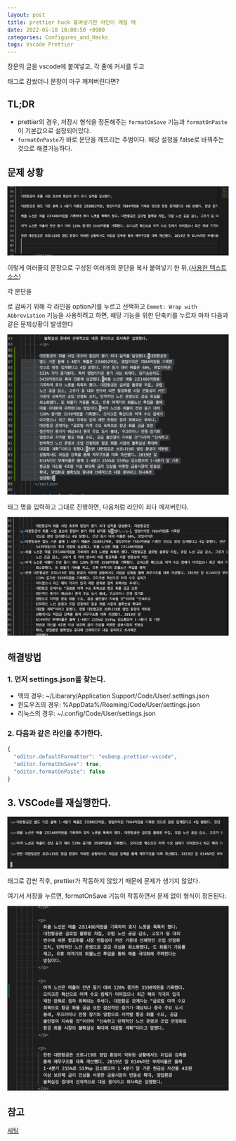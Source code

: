 ```yaml
---
layout: post
title: prettier hack 붙여넣기한 라인이 깨질 때
date: 2022-05-10 18:00:50 +0900
categories: Configures_and_Hacks
tags: Vscode Prettier
---
```




장문의 글을 vscode에 붙여넣고, 각 줄에 커서를 두고 <p> 태그로 감쌌더니 문장이 마구 깨져버린다면?

## TL;DR

- prettier의 경우, 저장시 형식을 정돈해주는 `formatOnSave` 기능과 `formatOnPaste` 이 기본값으로 설정되어있다.
- `formatOnPaste`가 바로 문단을 깨뜨리는 주범이다. 해당 설정을 false로 바꿔주는 것으로 해결가능하다. 





## 문제 상황

![image-20220510184236056](/assets/img/2022-05-10-prettier-hack-붙여넣기한-라인이-깨질-때/image-20220510184236056.png)

이렇게 여러줄의 문장으로 구성된 여러개의 문단을 복사 붙여넣기 한 뒤,([사용한 텍스트 소스](https://n.news.naver.com/mnews/article/014/0004831242?sid=101))

각 문단을 <p>로 감싸기 위해 각 라인을 option키를 누르고 선택하고 `Emmet: Wrap with Abbreviation` 기능을 사용하려고 하면, 해당 기능을 위한 단축키를 누르자 마자 다음과 같은 문제상황이 발생한다



![image-20220510184504278](/assets/img/2022-05-10-prettier-hack-붙여넣기한-라인이-깨질-때/image-20220510184504278.png)



태그 명을 입력하고 그대로 진행하면, 다음처럼 라인이 죄다 깨져버린다.



![image-20220510184555476](/assets/img/2022-05-10-prettier-hack-붙여넣기한-라인이-깨질-때/image-20220510184555476.png)



## 해결방법



### 1. 먼저 settings.json을 찾는다.



- 맥의 경우: ~/Libarary/Application Support/Code/User/.settings.json
- 윈도우즈의 경우: %AppData%/Roaming/Code/User/settings.json
- 리눅스의 경우: ~/.config/Code/User/settings.json



### 2. 다음과 같은 라인을 추가한다.

```js
{
  "editor.defaultFormatter": "esbenp.prettier-vscode",
  "editor.formatOnSave": true,
  "editor.formatOnPaste": false
}
```



## 3. VSCode를 재실행한다.



![image-20220510185030018](/assets/img/2022-05-10-prettier-hack-붙여넣기한-라인이-깨질-때/image-20220510185030018.png)



태그로 감싼 직후, prettier가 작동하지 않았기 때문에 문제가 생기지 않았다.

여기서 저장을 누르면, formatOnSave 기능이 작동하면서 문제 없이 형식이 정돈된다.



![image-20220510185158577](/assets/img/2022-05-10-prettier-hack-붙여넣기한-라인이-깨질-때/image-20220510185158577.png)





## 참고

[세팅](https://glebbahmutov.com/blog/configure-prettier-in-vscode/#settings)